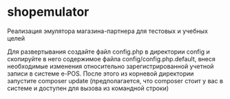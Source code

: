 shopemulator
============

Реализация эмулятора магазина-партнера для тестовых и учебных целей

Для развертывания создайте файл config.php в директории config и скопируйте в него содержимое файла config/config.php.default, внеся необходимые изменения относительно зарегистрированной учетной записи в системе e-POS. После этого из корневой директории запустите composer update (предполагается, что composer стоит у вас в системе и доступен для вызова из командной строки) 

